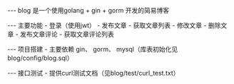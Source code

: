 --- blog 是一个使用golang + gin + gorm 开发的简易博客

--- 主要功能
    - 登录（使用jwt）
    - 发布文章
    - 获取文章列表
    - 修改文章
    - 删除文章
    - 发布文章评论
    - 获取文章评论列表

--- 项目搭建
    - 主要依赖 gin、 gorm、 mysql（库表初始化见blog/config/blog.sql）

--- 接口测试
    - 提供curl测试文档（见blog/test/curl_test.txt）